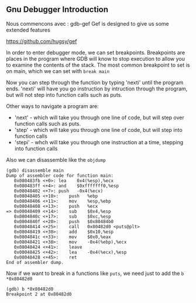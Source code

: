 ## Gnu Debugger Introduction

Nous commencons avec : gdb-gef
Gef is designed to give us some extended features

https://github.com/hugsy/gef

In order to enter debugger mode, we can set breakpoints. Breakpoints are places in the program where GDB will know to stop execution to allow you to examine the contents of the stack. The most common breakpoint to set is on main, which we can set with `break main`

Now you can step through the function by typing 'nexti' until the program ends. 'nexti' will have you go instruction by intruction through the program, but will not step into function calls such as puts.

Other ways to navigate a program are:

-    'next' - which will take you through one line of code, but will step over function calls such as puts.
-    'step' - which will take you through one line of code, but will step into function calls
-    'stepi' - whch will take you through one instruction at a time, stepping into function calls

Also we can disassemble like the `objdump`
```
(gdb) disassemble main
Dump of assembler code for function main:
   0x080483fb <+0>:	lea    0x4(%esp),%ecx
   0x080483ff <+4>:	and    $0xfffffff0,%esp
   0x08048402 <+7>:	push   -0x4(%ecx)
   0x08048405 <+10>:	push   %ebp
   0x08048406 <+11>:	mov    %esp,%ebp
   0x08048408 <+13>:	push   %ecx
=> 0x08048409 <+14>:	sub    $0x4,%esp
   0x0804840c <+17>:	sub    $0xc,%esp
   0x0804840f <+20>:	push   $0x80484b0
   0x08048414 <+25>:	call   0x80482d0 <puts@plt>
   0x08048419 <+30>:	add    $0x10,%esp
   0x0804841c <+33>:	mov    $0x0,%eax
   0x08048421 <+38>:	mov    -0x4(%ebp),%ecx
   0x08048424 <+41>:	leave
   0x08048425 <+42>:	lea    -0x4(%ecx),%esp
   0x08048428 <+45>:	ret
End of assembler dump.
```
Now if we want to break in a functions like `puts`,  we need just to add the `b *0x80482d0`

```
(gdb) b *0x80482d0
Breakpoint 2 at 0x80482d0


```